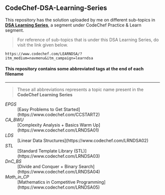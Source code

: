 ## CodeChef-DSA-Learning-Series
This repository has the solution uploaded by me on different sub-topics in [**DSA Learning Series**](https://www.codechef.com/LEARNDSA/?itm_medium=navmenu&itm_campaign=learndsa), a segment under CodeChef Practice & Learn segment.

> For reference of sub-topics that is under this DSA Learning Series, do visit the link given below.
```
https://www.codechef.com/LEARNDSA/?itm_medium=navmenu&itm_campaign=learndsa
```

#### This repository contains some abbreviated tags at the end of each filename
----------------------------------------------------------------------------------
> These all abbreviations represents a topic name present in the ****CodeChef Learning Series****


<dl>
  <dt><em>EPGS</em></dt>
  <dd>[Easy Problems to Get Started](https://www.codechef.com/CCSTART2)</dd>

  <dt><em>CA_BWU</em></dt>
  <dd>[Complexity Analysis + Basics Warm Up](https://www.codechef.com/LRNDSA01)</dd>
  
  <dt><em>LDS</em></dt>
  <dd>[Linear Data Structures](https://www.codechef.com/LRNDSA02)</dd>

  <dt><em>STL</em></dt>
  <dd>[Standard Template Library (STL)](https://www.codechef.com/LRNDSA03)</dd>
  
  <dt><em>DnC_BS</em></dt>
  <dd>[Divide and Conquer + Binary Search](https://www.codechef.com/LRNDSA04)</dd>

  <dt><em>Math_in_CP</em></dt>
  <dd>[Mathematics in Competitive Programming](https://www.codechef.com/LRNDSA05)</dd>
</dl>
